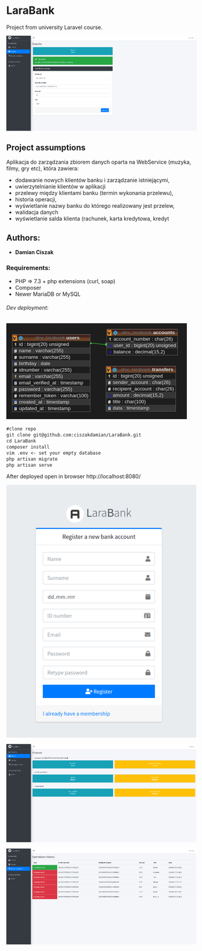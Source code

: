 # LaraBank
Project from university Laravel course.

![transfer_page](https://github.com/ciszakdamian/LaraBank/blob/master/screenshots/transfer_page.png?raw=true)

## Project assumptions
 Aplikacja do zarządzania zbiorem danych oparta na WebService (muzyka, filmy, gry etc), która zawiera: 
 
- dodawanie nowych klientów banku i zarządzanie istniejącymi,
- uwierzytelnianie klientów w aplikacji
- przelewy między klientami banku (termin wykonania przelewu),
- historia operacji,
- wyświetlanie nazwy banku do którego realizowany jest przelew,
- walidacja danych
- wyświetlanie salda klienta (rachunek, karta kredytowa, kredyt

## Authors:
- **Damian Ciszak** 

### Requirements:
- PHP => 7.3 + php extensions (curl, soap)
- Composer
- Newer MariaDB or MySQL

###### Dev deployment:

![db_diagram](https://github.com/ciszakdamian/LaraBank/blob/master/screenshots/db-diagram.png?raw=true)

```
#clone repo
git clone git@github.com:ciszakdamian/LaraBank.git
cd LaraBank
composer install
vim .env <- set your empty database
php artisan migrate
php artisan serve
```

After deployed open in browser http://localhost:8080/

![register](https://raw.githubusercontent.com/ciszakdamian/LaraBank/master/screenshots/register.png)

![finance_page](https://github.com/ciszakdamian/LaraBank/blob/master/screenshots/finance_page.png?raw=true)

![history_page](https://github.com/ciszakdamian/LaraBank/blob/master/screenshots/history_page.png?raw=true)

